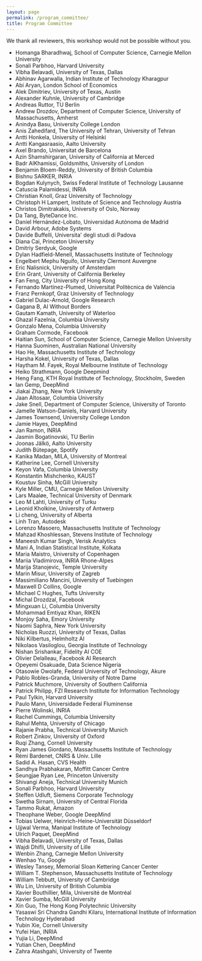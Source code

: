 ```yaml
---
layout: page
permalink: /program_committee/
title: Program Committee
---
```


We thank all reviewers, this workshop would not be possible without you.

* Homanga Bharadhwaj, School of Computer Science,  Carnegie Mellon University
* Sonali Parbhoo, Harvard University
* Vibha Belavadi, University of Texas,  Dallas
* Abhinav Agarwalla, Indian Institute of Technology Kharagpur
* Abi Aryan, London School of Economics
* Alek Dimitriev, University of Texas,  Austin
* Alexander Kuhnle, University of Cambridge
* Andreas Ruttor, TU Berlin
* Andrew Drozdov, Department of Computer Science,  University of Massachusetts,  Amherst
* Anindya Basu, University College London
* Anis Zahedifard, The University of Tehran,  University of Tehran
* Antti Honkela, University of Helsinki
* Antti Kangasraasio, Aalto University
* Axel Brando, Universitat de Barcelona
* Azin Shamshirgaran, University of California at Merced
* Badr AlKhamissi, Goldsmiths,  University of London
* Benjamin Bloem-Reddy, University of British Columbia
* Bishnu SARKER, INRIA
* Bogdan Kulynych, Swiss Federal Institute of Technology Lausanne
* Catuscia Palamidessi, INRIA
* Christian Knoll, Graz University of Technology
* Christoph H Lampert, Institute of Science and Technology Austria
* Christos Dimitrakakis, University of Oslo,  Norway
* Da Tang, ByteDance Inc.
* Daniel Hernández-Lobato, Universidad Autónoma de Madrid
* David Arbour, Adobe Systems
* Davide Buffelli, Universita' degli studi di Padova
* Diana Cai, Princeton University
* Dmitriy Serdyuk, Google
* Dylan Hadfield-Menell, Massachusetts Institute of Technology
* Engelbert Mephu Nguifo, University Clermont Auvergne
* Eric Nalisnick, University of Amsterdam
* Erin Grant, University of California Berkeley
* Fan Feng, City University of Hong Kong
* Fernando Martínez-Plumed, Universitat Politècnica de València
* Franz Pernkopf, Graz University of Technology
* Gabriel Dulac-Arnold, Google Research
* Gagana B, AI Without Borders
* Gautam Kamath, University of Waterloo
* Ghazal Fazelnia, Columbia University
* Gonzalo Mena, Columbia University
* Graham Cormode, Facebook
* Haitian Sun, School of Computer Science,  Carnegie Mellon University
* Hanna Suominen, Australian National University
* Hao He, Massachusetts Institute of Technology
* Harsha Kokel, University of Texas,  Dallas
* Haytham M. Fayek, Royal Melbourne Institute of Technology
* Heiko Strathmann, Google Deepmind
* Heng Fang, KTH Royal Institute of Technology,  Stockholm,  Sweden
* Ian Gemp, DeepMind
* Jiakai Zhang, New York University
* Jaan Altosaar, Columbia University
* Jake Snell, Department of Computer Science,  University of Toronto
* Jamelle Watson-Daniels, Harvard University
* James Townsend, University College London
* Jamie Hayes, DeepMind
* Jan Ramon, INRIA
* Jasmin Bogatinovski, TU Berlin
* Joonas Jälkö, Aalto University
* Judith Bütepage, Spotify
* Kanika Madan, MILA,  University of Montreal
* Katherine Lee, Cornell University
* Keyon Vafa, Columbia University
* Konstantin Mishchenko, KAUST
* Koustuv Sinha, McGill University
* Kyle Miller, CMU,  Carnegie Mellon University
* Lars Maaløe, Technical University of Denmark
* Leo M Lahti, University of Turku
* Leonid Kholkine, University of Antwerp
* Li cheng, University of Alberta
* Linh Tran, Autodesk
* Lorenzo Masoero, Massachusetts Institute of Technology
* Mahzad Khoshlessan, Stevens Institute of Technology
* Maneesh Kumar Singh, Verisk Analytics
* Mani A, Indian Statistical Institute,  Kolkata
* Maria Maistro, University of Copenhagen
* Mariia Vladimirova, INRIA Rhone-Alpes
* Marija Stanojevic, Temple University
* Marin Misur, University of Zagreb
* Massimiliano Mancini, University of Tuebingen
* Maxwell D Collins, Google
* Michael C Hughes, Tufts University
* Michal Drozdzal, Facebook
* Mingxuan Li, Columbia University
* Mohammad Emtiyaz Khan, RIKEN
* Monjoy Saha, Emory University
* Naomi Saphra, New York University
* Nicholas Ruozzi, University of Texas,  Dallas
* Niki Kilbertus, Helmholtz AI
* Nikolaos Vasiloglou, Georgia Institute of Technology
* Nishan Srishankar, Fidelity AI COE
* Olivier Delalleau, Facebook AI Research
* Opeyemi Osakuade, Data Science Nigeria
* Otasowie Owolafe, Federal University of Technology,  Akure
* Pablo Robles-Granda, University of Notre Dame
* Patrick Muchmore, University of Southern California
* Patrick Philipp, FZI Research Institute for Information Technology
* Paul Tylkin, Harvard University
* Paulo Mann, Universidade Federal Fluminense
* Pierre Wolinski, INRIA
* Rachel Cummings, Columbia University
* Rahul Mehta, University of Chicago
* Rajanie Prabha, Technical University Munich
* Robert Zinkov, University of Oxford
* Ruqi Zhang, Cornell University
* Ryan James Giordano, Massachusetts Institute of Technology
* Rémi Bardenet, CNRS & Univ. Lille
* Sadid A. Hasan, CVS Health
* Sandhya Prabhakaran, Moffitt Cancer Centre
* Seungjae Ryan Lee, Princeton University
* Shivangi Aneja, Technical University Munich
* Sonali Parbhoo, Harvard University
* Steffen Udluft, Siemens Corporate Technology
* Swetha Sirnam, University of Central Florida
* Tammo Rukat, Amazon
* Theophane Weber, Google DeepMind
* Tobias Uelwer, Heinrich-Heine-Universität Düsseldorf
* Ujjwal Verma, Manipal Institute of Technology
* Ulrich Paquet, DeepMind
* Vibha Belavadi, University of Texas,  Dallas
* Wajdi Dhifli, University of Lille
* Wenbin Zhang, Carnegie Mellon University
* Wenhao Yu, Google
* Wesley Tansey, Memorial Sloan Kettering Cancer Center
* William T. Stephenson, Massachusetts Institute of Technology
* William Tebbutt, University of Cambridge
* Wu Lin, University of British Columbia
* Xavier Bouthillier, Mila,  Université de Montréal
* Xavier Sumba, McGill University
* Xin Guo, The Hong Kong Polytechnic University
* Yasaswi Sri Chandra Gandhi Kilaru, International Institute of Information Technology Hyderabad
* Yubin Xie, Cornell University
* Yufei Han, INRIA
* Yujia Li, DeepMind
* Yutian Chen, DeepMind
* Zahra Atashgahi, University of Twente

